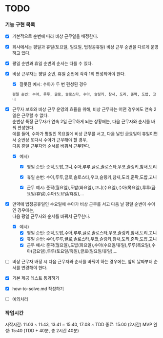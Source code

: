 # TODO

### 기능 구현 목록
- [x]  기본적으로 순번에 따라 비상 근무일을 배정한다.
- [x]  회사에서는 평일과 휴일(토요일, 일요일, 법정공휴일) 비상 근무 순번을 다르게 운영하고 있다.
- [x]  평일 순번과 휴일 순번의 순서는 다를 수 있다.
- [x]  비상 근무자는 평일 순번, 휴일 순번에 각각 1회 편성되어야 한다.
    - [x]  잘못된 예시: 수아가 두 번 편성된 경우
      ```
      평일 순번: 수아, 루루, 글로, 솔로스타, 수아, 슬링키, 참새, 도리, 준팍, 도밥, 고니
      ```
- [x]  근무자 보호와 비상 근무 운영의 효율을 위해, 비상 근무자는 어떤 경우에도 연속 2일은 근무할 수 없다.   
  순번상 특정 근무자가 연속 2일 근무하게 되는 상황에는, 다음 근무자와 순서를 바꿔 편성한다.    
  예를 들어, 수아가 평일인 목요일에 비상 근무를 서고, 다음 날인 금요일이 휴일이면서 순번상 또다시 수아가 근무해야 할 경우,    
  다음 휴일 근무자와 순서를 바꿔서 근무한다.
    - [x]  예시)
        - [x]  평일 순번: 준팍,도밥,고니,수아,루루,글로,솔로스타,우코,슬링키,참새,도리
        - [x]  휴일 순번: 수아,루루,글로,솔로스타,우코,슬링키,참새,도리,준팍,도밥,고니
        - [x]  근무 예시: 준팍(월요일),도밥(화요일),고니(수요일),수아(목요일),루루(금요일/휴일),수아(토요일/휴일),...


- [x]  만약에 법정공휴일인 수요일에 수아가 비상 근무를 서고 다음 날 평일 순번이 수아인 경우에는,   
  다음 평일 근무자와 순서를 바꿔서 근무한다.
    - [x]  예시)
        - [x]  평일 순번: 준팍,도밥,수아,루루,글로,솔로스타,우코,슬링키,참새,도리,고니
        - [x]  휴일 순번: 수아,루루,글로,솔로스타,우코,슬링키,참새,도리,준팍,도밥,고니
        - [x]  근무 예시: 준팍(월요일),도밥(화요일),수아(수요일/휴일),루루(목요일),수아(금요일),루루(토요일/휴일),글로(일요일/휴일),...

- [ ]  비상 근무자 배정 시 다음 근무자와 순서를 바꿔야 하는 경우에는, 앞의 날짜부터 순서를 변경해야 한다.    

- [x]  기본 제공 테스트 통과하기
- [x]  how-to-solve.md 작성하기
- [ ]  예외처리

### 작업시간
시작시간: 11:03 ~ 11:43, 13:41 ~ 15:40, 17:08 ~ 
TDD 종료: 15:00 (2시간)
MVP 완성: 15:40 (TDD + 40분, 총 2시간 40분)
